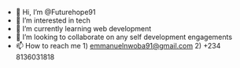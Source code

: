 - 👋 Hi, I’m @Futurehope91
- 👀 I’m interested in tech
- 🌱 I’m currently learning web development 
- 💞️ I’m looking to collaborate on any self development engagements
- 📫 How to reach me 1) emmanuelnwoba91@gmail.com 2) +234 8136031818

<!---
Futurehope91/Futurehope91 is a ✨ special ✨ repository because its `README.md` (this file) appears on your GitHub profile.
You can click the Preview link to take a look at your changes.
--->
